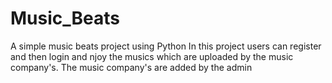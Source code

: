 # Music_Beats
A simple music beats project using Python
In this project users can register and then login and njoy the musics which are uploaded by the music company's.
The music company's are added by the admin 
